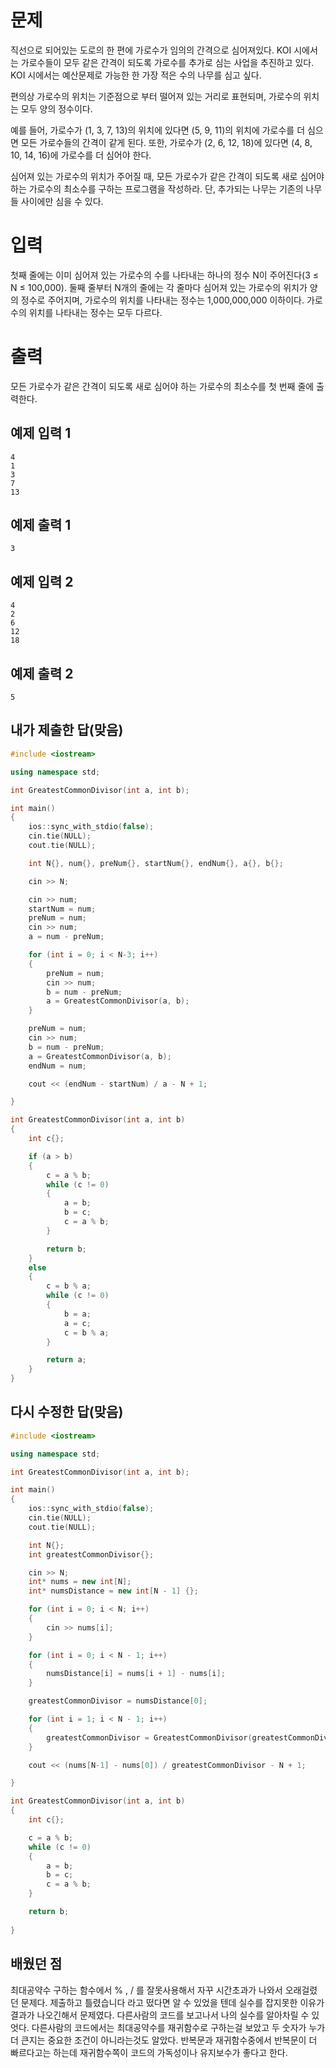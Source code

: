 문제
=============
직선으로 되어있는 도로의 한 편에 가로수가 임의의 간격으로 심어져있다. KOI 시에서는 가로수들이 모두 같은 간격이 되도록 가로수를 추가로 심는 사업을 추진하고 있다. KOI 시에서는 예산문제로 가능한 한 가장 적은 수의 나무를 심고 싶다.

편의상 가로수의 위치는 기준점으로 부터 떨어져 있는 거리로 표현되며, 가로수의 위치는 모두 양의 정수이다.

예를 들어, 가로수가 (1, 3, 7, 13)의 위치에 있다면 (5, 9, 11)의 위치에 가로수를 더 심으면 모든 가로수들의 간격이 같게 된다. 또한, 가로수가 (2, 6, 12, 18)에 있다면 (4, 8, 10, 14, 16)에 가로수를 더 심어야 한다.

심어져 있는 가로수의 위치가 주어질 때, 모든 가로수가 같은 간격이 되도록 새로 심어야 하는 가로수의 최소수를 구하는 프로그램을 작성하라. 단, 추가되는 나무는 기존의 나무들 사이에만 심을 수 있다.

입력
==========
첫째 줄에는 이미 심어져 있는 가로수의 수를 나타내는 하나의 정수 N이 주어진다(3 ≤ N ≤ 100,000). 둘째 줄부터 N개의 줄에는 각 줄마다 심어져 있는 가로수의 위치가 양의 정수로 주어지며, 가로수의 위치를 나타내는 정수는 1,000,000,000 이하이다. 가로수의 위치를 나타내는 정수는 모두 다르다.

출력
==========
모든 가로수가 같은 간격이 되도록 새로 심어야 하는 가로수의 최소수를 첫 번째 줄에 출력한다.

예제 입력 1
------------
```
4
1
3
7
13
```
예제 출력 1 
-------------
```
3
```
예제 입력 2 
-----------
```
4
2
6
12
18
```
예제 출력 2 
-----------
```
5
```

내가 제출한 답(맞음)
----------------
```cpp
#include <iostream>

using namespace std;

int GreatestCommonDivisor(int a, int b);

int main()
{
	ios::sync_with_stdio(false);
	cin.tie(NULL);
	cout.tie(NULL);

	int N{}, num{}, preNum{}, startNum{}, endNum{}, a{}, b{};

	cin >> N;

	cin >> num;
	startNum = num;
	preNum = num;
	cin >> num;
	a = num - preNum;

	for (int i = 0; i < N-3; i++)
	{
		preNum = num;
		cin >> num;
		b = num - preNum;
		a = GreatestCommonDivisor(a, b);
	}

	preNum = num;
	cin >> num;
	b = num - preNum;
	a = GreatestCommonDivisor(a, b);
	endNum = num;

	cout << (endNum - startNum) / a - N + 1;

}

int GreatestCommonDivisor(int a, int b)
{
	int c{};

	if (a > b)
	{
		c = a % b;
		while (c != 0)
		{
			a = b;
			b = c;
			c = a % b;
		}

		return b;
	}
	else
	{
		c = b % a;
		while (c != 0)
		{
			b = a;
			a = c;
			c = b % a;
		}

		return a;
	}
}
```

다시 수정한 답(맞음)
---------------
```cpp
#include <iostream>

using namespace std;

int GreatestCommonDivisor(int a, int b);

int main()
{
	ios::sync_with_stdio(false);
	cin.tie(NULL);
	cout.tie(NULL);

	int N{};
	int greatestCommonDivisor{};

	cin >> N;
	int* nums = new int[N];
	int* numsDistance = new int[N - 1] {};

	for (int i = 0; i < N; i++)
	{
		cin >> nums[i];
	}

	for (int i = 0; i < N - 1; i++)
	{
		numsDistance[i] = nums[i + 1] - nums[i];
	}

	greatestCommonDivisor = numsDistance[0];

	for (int i = 1; i < N - 1; i++)
	{
		greatestCommonDivisor = GreatestCommonDivisor(greatestCommonDivisor, numsDistance[i]);
	}

	cout << (nums[N-1] - nums[0]) / greatestCommonDivisor - N + 1;

}

int GreatestCommonDivisor(int a, int b)
{
	int c{};

	c = a % b;
	while (c != 0)
	{
		a = b;
		b = c;
		c = a % b;
	}

	return b;
	
}
```

배웠던 점
------------

최대공약수 구하는 함수에서 % , / 를 잘못사용해서 자꾸 시간초과가 나와서 오래걸렸던 문제다. 제출하고 틀렸습니다 라고 떴다면 알 수 있었을 텐데 실수를 잡지못한 이유가 결과가 나오긴해서 문제였다. 다른사람의 코드를 보고나서 나의 실수를 알아차릴 수 있엇다. 다른사람의 코드에서는 최대공약수를 재귀함수로 구하는걸 보았고 두 숫자가 누가 더 큰지는 중요한 조건이 아니라는것도 알았다. 반복문과 재귀함수중에서 반복문이 더 빠르다고는 하는데 재귀함수쪽이 코드의 가독성이나 유지보수가 좋다고 한다.

